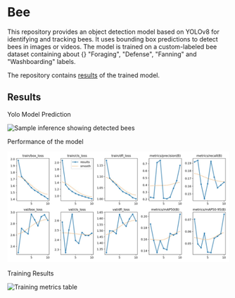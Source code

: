 # Bee

This repository provides an object detection model based on YOLOv8 for identifying and tracking bees. It uses bounding box predictions to detect bees in images or videos. The model is trained on a custom-labeled bee dataset containing about {} "Foraging", "Defense", "Fanning" and "Washboarding" labels.

The repository contains [results](yolov8-lstm) of the trained model.

## Results

Yolo Model Prediction


<img src="https://i.imgur.com/DYXYcMD.png" alt="Sample inference showing detected bees" width="900"/>

Performance of the model

<img src="yolov8-lstm/performance graph.jpg" alt="Performance Table"/>

Training Results


<img src="https://i.imgur.com/DRn4L9p.png" alt="Training metrics table"/>
